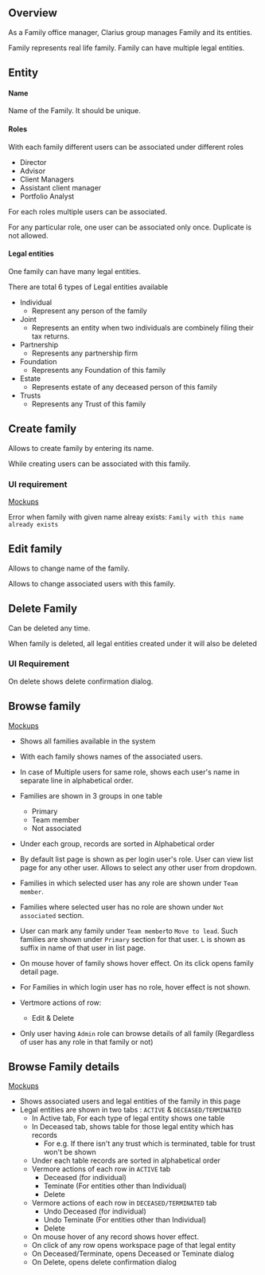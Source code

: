 ## Overview

As a Family office manager, Clarius group manages Family and its entities.

Family represents real life family. Family can have multiple legal entities.

## Entity

#### Name

Name of the Family. It should be unique.

#### Roles

With each family different users can be associated under different roles

- Director
- Advisor
- Client Managers
- Assistant client manager
- Portfolio Analyst 

For each roles multiple users can be associated.

For any particular role, one user can be associated only once. Duplicate is not allowed.

#### Legal entities

One family can have many legal entities.

There are total 6 types of Legal entities available

- Individual
  - Represent any person of the family
- Joint
  - Represents an entity when two individuals are combinely filing their tax returns.  
- Partnership
  - Represents any partnership firm
- Foundation
  - Represents any Foundation of this family
- Estate
  - Represents estate of any deceased person of this family
- Trusts
  - Represents any Trust of this family 



## Create family

Allows to create family by entering its name.

While creating users can be associated with this family.

### UI requirement

[Mockups](https://gallery.io/projects/MCHbtQVoQ2HCZfBS-vT-eRyP/files/MCEJu8Y2hyDScc_-I6YM9Phxhts83ZCt96k)

Error when family with given name alreay exists: `Family with this name already exists`

## Edit family

Allows to change name of the family.

Allows to change associated users with this family.

## Delete Family

Can be deleted any time.

When family is deleted, all legal entities created under it will also be deleted

### UI Requirement

On delete shows delete confirmation dialog.

## Browse family

[Mockups](https://gallery.io/projects/MCHbtQVoQ2HCZfBS-vT-eRyP/files/MCEJu8Y2hyDSca4yOTFXumrya0SscBB4fps)

- Shows all families available in the system

- With each family shows names of the associated users.  
- In case of Multiple users for same role, shows each user's name in separate line in alphabetical order.
- Families are shown in 3 groups in one table
  - Primary
  - Team member
  - Not associated
- Under each group, records are sorted in Alphabetical order
- By default list page is shown as per login user's role. User can view list page for any other user. Allows to select any other user  from dropdown.
- Families in which selected user has any role are shown under `Team member`. 
- Families where selected user has no role are shown under `Not associated`  section.
- User can mark any family under `Team member`to `Move to lead`. Such families are shown under `Primary` section for that user. `L` is shown as suffix  in name of that user in list page.
- On mouse hover of family shows hover effect. On its click opens family detail page.
- For Families in which login user has no role, hover effect is not shown.
- Vertmore actions of row:
  - Edit & Delete

- Only user having `Admin` role can browse details of all family (Regardless of user has any role in that family or not)

## Browse Family details

[Mockups](https://gallery.io/projects/MCHbtQVoQ2HCZfBS-vT-eRyP/files/MCEJu8Y2hyDScZXYDAgTWUfm4A6J-D2dpNw)

- Shows associated users and legal entities of the family in this page
- Legal entities are shown in two tabs : `ACTIVE` & `DECEASED/TERMINATED`
  - In Active tab, For each type of legal entity shows one table
  - In Deceased tab, shows table for those legal entity which has records 
    - For e.g. If there isn't any trust which is terminated, table for trust won't be shown
  - Under each table records are sorted in alphabetical order
  - Vermore actions of each row in `ACTIVE` tab
    - Deceased (for individual)
    - Teminate (For entities other than Individual)
    - Delete
  - Vermore actions of each row in `DECEASED/TERMINATED` tab
    - Undo Deceased (for individual)
    - Undo Teminate (For entities other than Individual)
    - Delete
  - On mouse hover of any record shows hover effect.
  - On click of any row opens workspace page of that legal entity
  - On Deceased/Terminate, opens Deceased or Teminate dialog
  - On Delete, opens delete confirmation dialog

